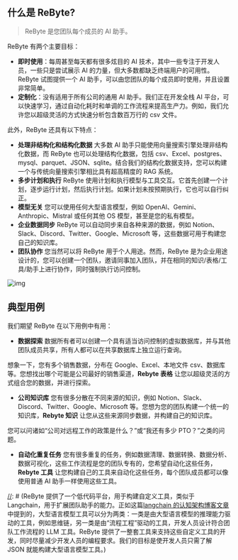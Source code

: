 ## 什么是 ReByte?

> ReByte 是您团队每个成员的 AI 助手。

ReByte 有两个主要目标：

* **即时使用**：每周甚至每天都有很多炫目的 AI 技术，其中一些专注于开发人员，一些只是尝试展示 AI 的力量，但大多数都缺乏终端用户的可用性。ReByte 试图提供一个 AI 助手，可以由您团队的每个成员即时使用，并且设置非常简单。
* **定制化**：没有适用于所有公司的通用 AI 助手。我们正在开发全栈 AI 平台，可以快速学习，通过自动化耗时和单调的工作流程来提高生产力。例如，我们允许您以超级灵活的方式快速分析包含数百万行的 csv 文件。

此外，ReByte 还具有以下特点：

* **处理非结构化和结构化数据** 大多数 AI 助手只能使用向量搜索引擎处理非结构化数据，而 ReByte 也可以处理结构化数据，包括 csv、Excel、postgres、mysql、parquet、JSON、sqlite。结合我们的结构化数据支持，您可以构建一个与传统向量搜索引擎相比具有超高精度的 RAG 系统。
* **多步计划和执行** ReByte 使用计划和执行模型与工具交互。它首先创建一个计划，逐步运行计划，然后执行计划。如果计划未按预期执行，它也可以自行纠正。
* **模型无关** 您可以使用任何大型语言模型，例如 OpenAI、Gemini、Anthropic、Mistral 或任何其他 OS 模型，甚至是您的私有模型。
* **企业数据同步** ReByte 可以自动同步来自各种来源的数据，例如 Notion、Slack、Discord、Twitter、Google、Microsoft 等，这些数据可用于构建您自己的知识库。
* **团队协作** 您当然可以将 ReByte 用于个人用途。然而，ReByte 是为企业用途设计的，您可以创建一个团队，邀请同事加入团队，并在相同的知识/表格/工具/助手上进行协作，同时强制执行访问控制。

![img](http://res.cloudinary.com/dfjwtidnh/image/upload/v1720449540/rebyte/api_uploaded_assets/26c4a4ce-328d-4291-a2c7-88c89428e757.png)

## 典型用例

我们期望 ReByte 在以下用例中有用：

* **数据探索** 数据所有者可以创建一个具有适当访问控制的虚拟数据库，并与其他团队成员共享，所有人都可以在共享数据库上独立运行查询。

想象一下，您有多个销售数据，分布在 Google、Excel、本地文件 csv、数据库等。您想找出哪个可能是公司最好的销售渠道，**Rebyte 表格** 让您以超级灵活的方式组合您的数据，并进行探索。

* **公司知识库** 您有很多分散在不同来源的知识，例如 Notion、Slack、Discord、Twitter、Google、Microsoft 等。您想为您的团队构建一个统一的知识库，**Rebyte 知识** 让您从这些来源同步数据，并构建自己的知识库。

您可以问诸如“公司对远程工作的政策是什么？”或“我还有多少 PTO？”之类的问题。

* **自动化重复任务** 您有很多重复的任务，例如数据清理、数据转换、数据分析、数据可视化，这些工作流程是您的团队专有的，您希望自动化这些任务，**Rebyte 工具** 让您构建自己的工具来自动化这些任务，每个团队成员都可以像使用普通 AI 助手一样使用这些工具。

[//]: # (<figure><img src=".gitbook/assets/image &#40;9&#41;.png" alt=""><figcaption></figcaption></figure>)

[//]: # (## ReByte 背后的理念)

[//]: # ()
[//]: # (市场上已经有很多 AI 助手，其中许多由非常优秀的公司制作。然而，我们认为团队 AI 助手将与这些 AI 助手在以下方面有显著不同：)

[//]: # ()
[//]: # (提供可以无缝集成到团队助手中的定制化流程。每个团队都有自己独特的业务流程。)

[//]: # ()
[//]: # (每个团队的知识库差异很大，AI 助手需要更多的上下文来更好地服务每个团队成员。)

[//]: # ()
[//]: # (所有问题都可以归结为为 AI 助手提供更多的上下文，包括数据的上下文和业务逻辑的上下文。)

[//]: # ()
[//]: # (ReByte 提供了以下功能来解决这些问题，一个是用于捕获专有工作流程的低代码平台，另一个是用于聚合来自各种来源的数据的数据集成平台。)

[//]: # ()
[//]: # (### 无代码平台构建工具)

[//]: # ()
[//]: # (ReByte 提供了一个低代码平台，用于构建自定义工具，类似于 Langchain，用于扩展团队助手的能力。正如这篇[langchain 的认知架构博客文章](https://blog.langchain.dev/openais-bet-on-a-cognitive-architecture/)中提到的，大型语言模型工具可以分为两类：一类是由大型语言模型的推理能力驱动的工具，例如思维链，另一类是由“流程工程”驱动的工具，开发人员设计符合团队工作流程的 LLM 工具。ReByte 提供了一整套工具来支持这些自定义工具的开发，同时尽量减少开发人员的编程要求。我们的目标是使开发人员只需了解 JSON 就能构建大型语言模型工具。)

[//]: # ()
[//]: # (### 企业数据集成)

[//]: # ()
[//]: # (ReByte 将通过在团队许可下集成来自授权来源的数据来帮助创建统一的团队知识库。这个全面和综合的知识库对于大型语言模型的后续处理至关重要。最初，ReByte 将集成来自文件、GitHub、Notion、网页和 Twitter 等来源的数据，并且这个列表将在未来不断扩大。)

[//]: # ()
[//]: # ([//]: # &#40;数据安全是企业内的一个持续关注点，这对于团队助手也同样如此。ReByte 设计了一个基于角色的访问控制系统，旨在为企业 IT 人员提供最大的灵活性，以控制哪些数据可以被谁访问。&#41;)
[//]: # ()
[//]: # ()
[//]: # (## 两种视图)

[//]: # ()
[//]: # (ReByte 包含两个主要部分：)

[//]: # ()
[//]: # (* **终端用户视图**：您的团队成员的 AI 助手。您可以将其视为具有访问您团队私有知识和工作流程的私人 ChatGPT。)

[//]: # (* **构建者视图**：您的团队中的构建者可以捕获团队的专有知识和工作流程，并使其可供团队成员使用。)

[//]: # ()
[//]: # ()
[//]: # ()
[//]: # ()
[//]: # ([//]: # &#40;&#41;)
[//]: # ([//]: # &#40;### 构建者平台&#41;)
[//]: # ()
[//]: # ([//]: # &#40;&#41;)
[//]: # ([//]: # &#40;只有您的团队中的构建者或管理员可以访问构建者平台。这些是构建者平台中的主要组件：&#41;)
[//]: # ()
[//]: # ([//]: # &#40;&#41;)
[//]: # ([//]: # &#40;* **动作**：表示工具可以执行的单个工作单元，例如进行 LLM 调用、读取文件或生成文档、运行代码片段、调用外部服务等。动作可以链接在一起形成工具将执行的一系列动作。&#41;)
[//]: # ()
[//]: # ([//]: # &#40;* **工具**：用于捕获专有工作流程的无代码 UI，它表示一系列动作。&#41;)
[//]: # ()
[//]: # ([//]: # &#40;* **知识**：用于聚合来自各种企业来源的数据、嵌入它们并使其可用于工具的数据管道。&#41;)
[//]: # ()
[//]: # ([//]: # &#40;* **API**：以上所有内容都可以通过 API 访问，因此您可以将 ReByte 与现有系统集成。&#41;)
